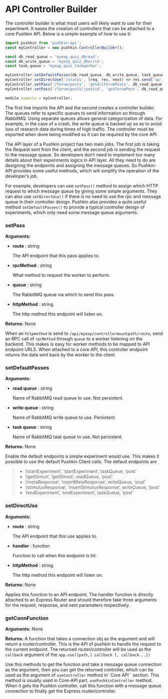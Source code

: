 # API Controller Builder

The controller builder is what most users will likely want to use for their experiment. It eases the creation of controllers that can be attached to a core Pushkin API. Below is a simple example of how to use it:

```javascript
import pushkin from 'pushkin-api';
const myController = new pushkin.ControllerBuilder();

const db_read_queue = 'myexp_quiz_dbread';
const db_write_queue = 'myexp_quiz_dbwrite';
const task_queue = 'myexp_quiz_taskworker';

myController.setDefaultPasses(db_read_queue, db_write_queue, task_queue);
myController.setDirectUse('/status', (req, res, next) => res.send('up'), 'get');
myController.setPass('/forum/posts', 'getAllForumPosts', db_read_queue, 'get');
myController.setPass('/forum/posts/:postid', 'getForumPost', db_read_queue, 'get');

module.exports = myController;
```

The first line imports the API and the second creates a controller builder. The queues refer to specific queues to send information on through RabbitMQ. Using separate queues allows general categorization of data. For example, in the case of a crash, the write queue is backed up so as to avoid loss of research data during times of high traffic. The controller must be exported when done being modified so it can be required by the core API.

The API layer of a Pushkin project has two main jobs. The first job is taking the Request sent from the client, and the second job is sending the request to the message queue. So developers don’t need to implement too many details about their experiments logics in API layer. All they need to do are designing the endpoints and assigning the message queues. So Pushkin-API provides some useful methods, which will simplify the operation of the developer’s job.

For example, developers can use `setPass()` method to assign which HTTP request to which message queue by giving some simple arguments. They can also use `setDirectUse()` if there is no need to use the rpc and message queue in their controller design. Pushkin also provides a quite useful method `setDefaultPasses()` to provide a typical controller design of experiments, which only need some message queue arguments.

### setPass

**Arguments:**

* **route** : string

  The API endpoint that this pass applies to.

* **rpcMethod** : string

  What method to request the worker to perform.

* **queue** : string

  The RabbitMQ queue via which to send this pass.

* **httpMethod** : string

  The http method this endpoint will listen on.

**Returns:** None

When an `httpmethod` is send to `/api/myexp/controllermountpath/route`, send an RPC call of `rpcMethod` through `queue` to a worker listening on the backend. This makes is easy for worker methods to be mapped to API endpoint URLS. When attached to a core API, this controller endpoint returns the data sent back by the worker to the client.

### setDefaultPasses

**Arguments:**

* **read queue** : string

  Name of RabbitMQ read queue to use. Not persistent.

* **write queue** : string

  Name of RabbitMQ write queue to use. Persistent.

* **task queue** : string

  Name of RabbitMQ task queue to use. Not persistent.

**Returns:** None

Enable the default endpoints a simple experiment would use. This makes it possible to use the default Pushkin Client calls. The default endpoints are

> * ‘/startExperiment’, ‘startExperiment’, taskQueue, ‘post’
> * ‘/getStimuli’, ‘getStimuli’, readQueue, ‘post’
> * ‘/metaResponse’, ‘insertMetaResponse’, writeQueue, ‘post’
> * ‘/stimulusResponse’, ‘insertStimulusResponse’, writeQueue, ‘post’
> * ‘/endExperiment’, ‘endExperiment’, taskQueue, ‘post’

### setDirectUse

**Arguments:**

* **route** : string

  The API endpoint that this use applies to.

* **handler** : function

  Function to call when this endpoint is hit.

* **httpMethod** : string

  The http method this endpoint will listen on.

**Returns:** None

Applies this function to an API endpoint. The handler function is directly attached to an Express Router and should therefore take three arguments for the request, response, and next paramaters respectively.

### getConnFunction

**Arguments:** None

**Returns:** A function that takes a connection obj as the argument and will return a router/controller. This is the API of pushkin to handle the request to the current endpoint. The returned router/controller will be used as the `callback` argument of the `app.use([path,] callback [, callback...])`

Use this methods to get the function and take a message queue connection as the argument, then you can get the returned controller, which can be used as the argument of `useController` method in\`\`Core API\`\` section. This method is usually used in Core-API part, `usePushkinController` method. When it gets the Pushkin controller, call this function with a message queue connection to finally get the Express router/controller.

